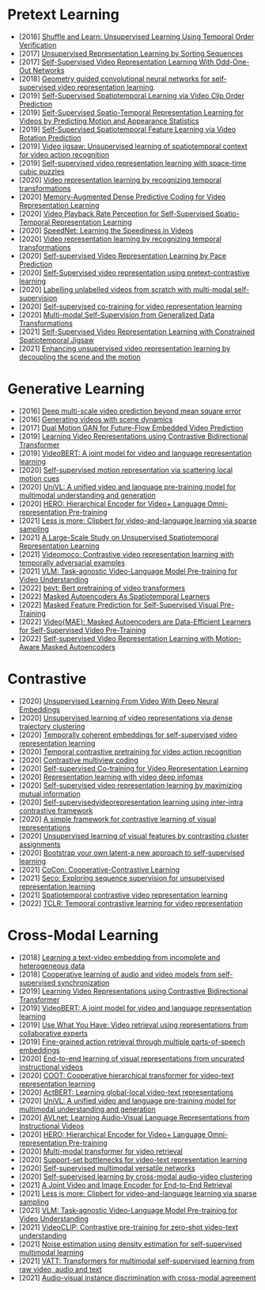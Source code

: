 # Pretext Learning
* [2016] [Shuffle and Learn: Unsupervised Learning Using Temporal Order Verification](https://link.springer.com/chapter/10.1007/978-3-319-46448-0_32)
* [2017] [Unsupervised Representation Learning by Sorting Sequences](https://openaccess.thecvf.com/content_ICCV_2017/papers/Lee_Unsupervised_Representation_Learning_ICCV_2017_paper.pdf)
* [2017] [Self-Supervised Video Representation Learning With Odd-One-Out Networks](https://openaccess.thecvf.com/content_cvpr_2017/papers/Fernando_Self-Supervised_Video_Representation_CVPR_2017_paper.pdf)
* [2018] [Geometry guided convolutional neural networks for self-supervised video representation learning](https://ieeexplore.ieee.org/document/8578684).
* [2019] [Self-Supervised Spatiotemporal Learning via Video Clip Order Prediction](https://ieeexplore.ieee.org/document/8953292)
* [2019] [Self-Supervised Spatio-Temporal Representation Learning for Videos by Predicting Motion and Appearance Statistics](https://arxiv.org/abs/1904.03597)
* [2019] [Self-Supervised Spatiotemporal Feature Learning via Video Rotation Prediction](https://openaccess.thecvf.com/content_CVPR_2019/papers/Xu_Self-Supervised_Spatiotemporal_Learning_via_Video_Clip_Order_Prediction_CVPR_2019_paper.pdf)
* [2019] [Video jigsaw: Unsupervised learning of spatiotemporal context for video action recognition](https://ieeexplore.ieee.org/document/8659002)
* [2019] [Self-supervised video representation learning with space-time cubic puzzles](https://dl.acm.org/doi/10.1609/aaai.v33i01.33018545)
* [2020] [Video representation learning by recognizing temporal transformations](https://www.ecva.net/papers/eccv_2020/papers_ECCV/papers/123730426.pdf)
* [2020] [Memory-Augmented Dense Predictive Coding for Video Representation Learning](https://www.ecva.net/papers/eccv_2020/papers_ECCV/papers/123480324.pdf)
* [2020] [Video Playback Rate Perception for Self-Supervised Spatio-Temporal Representation Learning](https://openaccess.thecvf.com/content_CVPR_2020/papers/Yao_Video_Playback_Rate_Perception_for_Self-Supervised_Spatio-Temporal_Representation_Learning_CVPR_2020_paper.pdf)
* [2020] [SpeedNet: Learning the Speediness in Videos](https://openaccess.thecvf.com/content_CVPR_2020/papers/Benaim_SpeedNet_Learning_the_Speediness_in_Videos_CVPR_2020_paper.pdf)
* [2020] [Video representation learning by recognizing temporal transformations](https://www.ecva.net/papers/eccv_2020/papers_ECCV/papers/123730426.pdf)
* [2020] [Self-supervised Video Representation Learning by Pace Prediction](https://www.ecva.net/papers/eccv_2020/papers_ECCV/papers/123620494.pdf)
* [2020] [Self-Supervised video representation using pretext-contrastive learning](https://arxiv.org/abs/2010.15464)
* [2020] [Labelling unlabelled videos from scratch with multi-modal self-supervision](https://arxiv.org/pdf/2006.13662.pdf)
* [2020] [Self-supervised co-training for video representation learning](https://proceedings.neurips.cc/paper/2020/file/3def184ad8f4755ff269862ea77393dd-Paper.pdf)
* [2020] [Multi-modal Self-Supervision from Generalized Data Transformations](https://arxiv.org/abs/2003.04298)
* [2021] [Self-Supervised Video Representation Learning with Constrained Spatiotemporal Jigsaw](https://www.ijcai.org/proceedings/2021/104)
* [2021] [Enhancing unsupervised video representation learning by decoupling the scene and the motion](https://arxiv.org/abs/2009.05757)

# Generative Learning
* [2016] [Deep multi-scale video prediction beyond mean square error](https://arxiv.org/abs/1511.05440)
* [2016] [Generating videos with scene dynamics](https://dl.acm.org/doi/pdf/10.5555/3157096.3157165)
* [2017] [Dual Motion GAN for Future-Flow Embedded Video Prediction](https://openaccess.thecvf.com/content_ICCV_2017/papers/Liang_Dual_Motion_GAN_ICCV_2017_paper.pdf)
* [2019] [Learning Video Representations using Contrastive Bidirectional Transformer](https://arxiv.org/abs/1906.05743)
* [2019] [VideoBERT: A joint model for video and language representation learning](https://openaccess.thecvf.com/content_ICCV_2019/papers/Sun_VideoBERT_A_Joint_Model_for_Video_and_Language_Representation_Learning_ICCV_2019_paper.pdf)
* [2020] [Self-supervised motion representation via scattering local motion cues](https://www.ecva.net/papers/eccv_2020/papers_ECCV/papers/123590069.pdf)
* [2020] [UniVL: A unified video and language pre-training model for multimodal understanding and generation](https://arxiv.org/abs/2002.06353)
* [2020] [HERO: Hierarchical Encoder for Video+ Language Omni-representation Pre-training](https://aclanthology.org/2020.emnlp-main.161/)
* [2021] [Less is more: Clipbert for video-and-language learning via sparse sampling](https://openaccess.thecvf.com/content/CVPR2021/papers/Lei_Less_Is_More_ClipBERT_for_Video-and-Language_Learning_via_Sparse_Sampling_CVPR_2021_paper.pdf)
* [2021] [A Large-Scale Study on Unsupervised Spatiotemporal Representation Learning](https://openaccess.thecvf.com/content/CVPR2021/papers/Feichtenhofer_A_Large-Scale_Study_on_Unsupervised_Spatiotemporal_Representation_Learning_CVPR_2021_paper.pdf)
* [2021] [Videomoco: Contrastive video representation learning with temporally adversarial examples](https://openaccess.thecvf.com/content/CVPR2021/papers/Pan_VideoMoCo_Contrastive_Video_Representation_Learning_With_Temporally_Adversarial_Examples_CVPR_2021_paper.pdf)
* [2021] [VLM: Task-agnostic Video-Language Model Pre-training for Video Understanding](https://aclanthology.org/2021.findings-acl.370/)
* [2022] [bevt: Bert pretraining of video transformers](https://openaccess.thecvf.com/content/CVPR2022/papers/Wang_BEVT_BERT_Pretraining_of_Video_Transformers_CVPR_2022_paper.pdf)
* [2022] [Masked Autoencoders As Spatiotemporal Learners](https://arxiv.org/abs/2205.09113)
* [2022] [Masked Feature Prediction for Self-Supervised Visual Pre-Training](https://openaccess.thecvf.com/content/CVPR2022/papers/Wei_Masked_Feature_Prediction_for_Self-Supervised_Visual_Pre-Training_CVPR_2022_paper.pdf)
* [2022] [Video{MAE}: Masked Autoencoders are Data-Efficient Learners for Self-Supervised Video Pre-Training](https://arxiv.org/abs/2203.12602)
* [2022] [Self-supervised Video Representation Learning with Motion-Aware Masked Autoencoders](https://arxiv.org/abs/2210.04154)

# Contrastive
* [2020] [Unsupervised Learning From Video With Deep Neural Embeddings](https://openaccess.thecvf.com/content_CVPR_2020/papers/Zhuang_Unsupervised_Learning_From_Video_With_Deep_Neural_Embeddings_CVPR_2020_paper.pdf)
* [2020] [Unsupervised learning of video representations via dense trajectory clustering](https://dl.acm.org/doi/10.1007/978-3-030-66096-3_28)
* [2020] [Temporally coherent embeddings for self-supervised video representation learning](https://www.computer.org/csdl/proceedings-article/icpr/2021/09412071/1tmjbCfCuu4)
* [2020] [Temporal contrastive pretraining for video action recognition](https://openaccess.thecvf.com/content_WACV_2020/papers/LORRE_Temporal_Contrastive_Pretraining_for_Video_Action_Recognition_WACV_2020_paper.pdf)
* [2020] [Contrastive multiview coding](https://www.ecva.net/papers/eccv_2020/papers_ECCV/papers/123560749.pdf)
* [2020] [Self-supervised Co-training for Video Representation Learning](https://proceedings.neurips.cc/paper/2020/file/3def184ad8f4755ff269862ea77393dd-Paper.pdf)
* [2020] [Representation learning with video deep infomax](https://arxiv.org/abs/2007.13278)
* [2020] [Self-supervised video representation learning by maximizing mutual information](https://arxiv.org/abs/2109.12493)
* [2020] [Self-supervisedvideorepresentation learning using inter-intra contrastive framework](https://dl.acm.org/doi/10.1145/3394171.3413694)
* [2020] [A simple framework for contrastive learning of visual representations](https://dl.acm.org/doi/abs/10.5555/3524938.3525087)
* [2020] [Unsupervised learning of visual features by contrasting cluster assignments](https://proceedings.neurips.cc/paper/2020/file/70feb62b69f16e0238f741fab228fec2-Paper.pdf)
* [2020] [Bootstrap your own latent-a new approach to self-supervised learning](https://dl.acm.org/doi/abs/10.5555/3495724.3497510)
* [2021] [CoCon: Cooperative-Contrastive Learning](https://openaccess.thecvf.com/content/CVPR2021W/HVU/papers/Rai_CoCon_Cooperative-Contrastive_Learning_CVPRW_2021_paper.pdf)
* [2021] [Seco: Exploring sequence supervision for unsupervised representation learning](https://arxiv.org/abs/2008.00975)
* [2021] [Spatiotemporal contrastive video representation learning](https://www.computer.org/csdl/proceedings-article/cvpr/2021/450900g960/1yeL2kcwn9S)
* [2022] [TCLR: Temporal contrastive learning for video representation](https://arxiv.org/abs/2101.07974)

# Cross-Modal Learning
* [2018] [Learning a text-video embedding from incomplete and heterogeneous data](https://arxiv.org/abs/1804.02516)
* [2018] [Cooperative learning of audio and video models from self-supervised synchronization](https://proceedings.neurips.cc/paper_files/paper/2018/file/c4616f5a24a66668f11ca4fa80525dc4-Paper.pdf)
* [2019] [Learning Video Representations using Contrastive Bidirectional Transformer](https://arxiv.org/abs/1906.05743)
* [2019] [VideoBERT: A joint model for video and language representation learning](https://openaccess.thecvf.com/content_ICCV_2019/papers/Sun_VideoBERT_A_Joint_Model_for_Video_and_Language_Representation_Learning_ICCV_2019_paper.pdf)
* [2019] [Use What You Have: Video retrieval using representations from collaborative experts](https://arxiv.org/abs/1907.13487)
* [2019] [Fine-grained action retrieval through multiple parts-of-speech embeddings](https://openaccess.thecvf.com/content_ICCV_2019/papers/Wray_Fine-Grained_Action_Retrieval_Through_Multiple_Parts-of-Speech_Embeddings_ICCV_2019_paper.pdf)
* [2020] [End-to-end learning of visual representations from uncurated instructional videos](https://openaccess.thecvf.com/content_CVPR_2020/papers/Miech_End-to-End_Learning_of_Visual_Representations_From_Uncurated_Instructional_Videos_CVPR_2020_paper.pdf)
* [2020] [COOT: Cooperative hierarchical transformer for video-text representation learning](https://dl.acm.org/doi/10.5555/3495724.3497619)
* [2020] [ActBERT: Learning global-local video-text representations](https://openaccess.thecvf.com/content_CVPR_2020/papers/Zhu_ActBERT_Learning_Global-Local_Video-Text_Representations_CVPR_2020_paper.pdf)
* [2020] [UniVL: A unified video and language pre-training model for multimodal understanding and generation](https://arxiv.org/abs/2002.06353)
* [2020] [AVLnet: Learning Audio-Visual Language Representations from Instructional Videos](https://arxiv.org/abs/2006.09199)
* [2020] [HERO: Hierarchical Encoder for Video+ Language Omni-representation Pre-training](https://aclanthology.org/2020.emnlp-main.161/)
* [2020] [Multi-modal transformer for video retrieval](https://www.ecva.net/papers/eccv_2020/papers_ECCV/papers/123490205.pdf)
* [2020] [Support-set bottlenecks for video-text representation learning](https://arxiv.org/abs/2010.02824)
* [2020] [Self-supervised multimodal versatile networks](https://proceedings.neurips.cc/paper/2020/file/0060ef47b12160b9198302ebdb144dcf-Paper.pdf)
* [2020] [Self-supervised learning by cross-modal audio-video clustering](https://dl.acm.org/doi/10.5555/3495724.3496542)
* [2021] [A Joint Video and Image Encoder for End-to-End Retrieval](https://arxiv.org/abs/2104.00650)
* [2021] [Less is more: Clipbert for video-and-language learning via sparse sampling](https://openaccess.thecvf.com/content/CVPR2021/papers/Lei_Less_Is_More_ClipBERT_for_Video-and-Language_Learning_via_Sparse_Sampling_CVPR_2021_paper.pdf)
* [2021] [VLM: Task-agnostic Video-Language Model Pre-training for Video Understanding](https://aclanthology.org/2021.findings-acl.370/)
* [2021] [VideoCLIP: Contrastive pre-training for zero-shot video-text understanding](https://aclanthology.org/2021.emnlp-main.544/)
* [2021] [Noise estimation using density estimation for self-supervised multimodal learning](https://arxiv.org/abs/2003.03186)
* [2021] [VATT: Transformers for multimodal self-supervised learning from raw video, audio and text](https://arxiv.org/abs/2104.11178)
* [2021] [Audio-visual instance discrimination with cross-modal agreement](https://openaccess.thecvf.com/content/CVPR2021/papers/Morgado_Audio-Visual_Instance_Discrimination_with_Cross-Modal_Agreement_CVPR_2021_paper.pdf)
